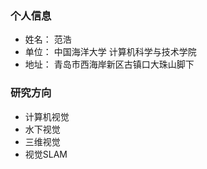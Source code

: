 ### 个人信息

- 姓名： 范浩
- 单位： 中国海洋大学 计算机科学与技术学院
- 地址： 青岛市西海岸新区古镇口大珠山脚下

### 研究方向
- 计算机视觉
- 水下视觉
- 三维视觉
- 视觉SLAM


